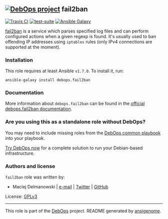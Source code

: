 ## [![DebOps project](http://debops.org/images/debops-small.png)](http://debops.org) fail2ban

[![Travis CI](http://img.shields.io/travis/debops/ansible-fail2ban.svg?style=flat)](http://travis-ci.org/debops/ansible-fail2ban) [![test-suite](http://img.shields.io/badge/test--suite-ansible--fail2ban-blue.svg?style=flat)](https://github.com/debops/test-suite/tree/master/ansible-fail2ban/)  [![Ansible Galaxy](http://img.shields.io/badge/galaxy-debops.fail2ban-660198.svg?style=flat)](https://galaxy.ansible.com/list#/roles/3377)

[fail2ban](http://www.fail2ban.org/) is a service which parses specified
log files and can perform configured actions when a given regexp is found.
It's usually used to ban offending IP addresses using `iptables` rules
(only IPv4 connections are supported at the moment).

### Installation

This role requires at least Ansible `v1.7.0`. To install it, run:

    ansible-galaxy install debops.fail2ban

### Documentation

More information about `debops.fail2ban` can be found in the
[official debops.fail2ban documentation](http://docs.debops.org/en/latest/ansible/roles/ansible-fail2ban/docs/).



### Are you using this as a standalone role without DebOps?

You may need to include missing roles from the [DebOps common
playbook](https://github.com/debops/debops-playbooks/blob/master/playbooks/common.yml)
into your playbook.

[Try DebOps now](https://github.com/debops/debops) for a complete solution to run your Debian-based infrastructure.





### Authors and license

`fail2ban` role was written by:
- Maciej Delmanowski | [e-mail](mailto:drybjed@gmail.com) | [Twitter](https://twitter.com/drybjed) | [GitHub](https://github.com/drybjed)

License: [GPLv3](https://tldrlegal.com/license/gnu-general-public-license-v3-%28gpl-3%29)

***

This role is part of the [DebOps](http://debops.org/) project. README generated by [ansigenome](https://github.com/nickjj/ansigenome/).
